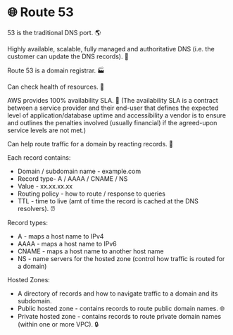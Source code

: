 <!DOCTYPE html>
<html>

<body>
	<h1>🌐 Route 53</h1>
	<p>53 is the traditional DNS port. 🌎</p>
	<p>Highly available, scalable, fully managed and authoritative DNS (i.e. the customer can update the DNS records). 🚀</p>
	<p>Route 53 is a domain registrar. 🏭</p>
	<p>Can check health of resources. 🏥</p>
	<p>AWS provides 100% availability SLA. 💯 
		(The availability SLA is a contract between a service provider and their end-user that defines the expected level of application/database uptime and accessibility a vendor is to ensure and outlines the penalties involved (usually financial) if the agreed-upon service levels are not met.)</p>
	<p>Can help route traffic for a domain by reacting records. 🚥</p>
	<p>Each record contains:</p>
	<ul>
	  <li>Domain / subdomain name - example.com</li>
	  <li>Record type- A / AAAA / CNAME / NS</li>
	  <li>Value - xx.xx.xx.xx</li>
	  <li>Routing policy - how to route / response to queries</li>
	  <li>TTL - time to live (amt of time the record is cached at the DNS resolvers). ⏰</li>
	</ul>
	<p>Record types:</p>
	<ul>
	  <li>A - maps a host name to IPv4</li>
	  <li>AAAA - maps a host name to IPv6</li>
	  <li>CNAME - maps a host name to another host name</li>
	  <li>NS - name servers for the hosted zone (control how traffic is routed for a domain)</li>
	</ul>
	<p>Hosted Zones:</p>
	<ul>
	  <li>A directory of records and how to navigate traffic to a domain and its subdomain.</li>
	  <li>Public hosted zone - contains records to route public domain names. 🌐</li>
	  <li>Private hosted zone - contains records to route private domain names (within one or more VPC). 🔒</li>
	</ul>
</body>
</html>
